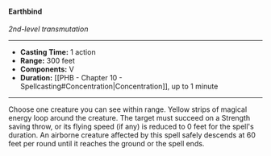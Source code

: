 #### Earthbind
*2nd-level transmutation*
___
- **Casting Time:** 1 action
- **Range:** 300 feet
- **Components:** V
- **Duration:** [[PHB - Chapter 10 - Spellcasting#Concentration|Concentration]], up to 1 minute
---
Choose one creature you can see within range. Yellow strips of magical energy loop around the creature. The target must succeed on a Strength saving throw, or its flying speed (if any) is reduced to 0 feet for the spell's duration. An airborne creature affected by this spell safely descends at 60 feet per round until it reaches the ground or the spell ends.